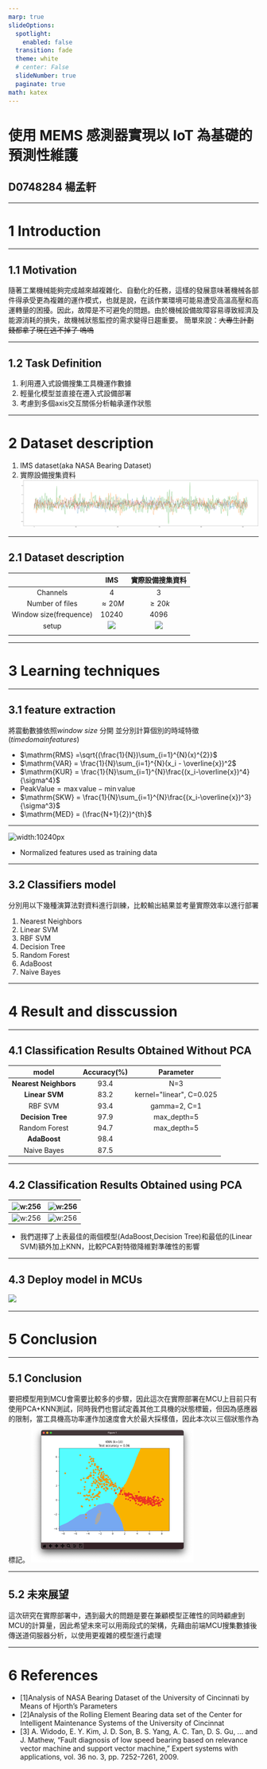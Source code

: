 ```yaml
---
marp: true
slideOptions:  
  spotlight:
    enabled: false
  transition: fade
  theme: white
  # center: False
  slideNumber: true
  paginate: true
math: katex
---
```


<!--header:Marp -->
# 使用 MEMS 感測器實現以 IoT 為基礎的預測性維護
## D0748284 楊孟軒

---

# 1 Introduction

----

## 1.1 Motivation

隨著工業機械能夠完成越來越複雜化、自動化的任務，這樣的發展意味著機械各部件得承受更為複雜的運作模式，也就是說，在該作業環境可能易遭受高溫高壓和高運轉量的困擾。因此，故障是不可避免的問題。由於機械設備故障容易導致經濟及能源消耗的損失，故機械狀態監控的需求變得日趨重要。
簡單來說：~~大專生計劃錢都拿了現在逃不掉了 嗚嗚~~

----

## 1.2 Task Definition

1. 利用遷入式設備搜集工具機運作數據
2. 輕量化模型並直接在遷入式設備部署
3. 考慮到多個axis交互關係分析軸承運作狀態

---

<!-- - Description on the research works/methods relevant to your research topic
    - 與您的研究課題相關的研究工作/方法的描述 -->

# 2 Dataset description

1. IMS dataset(aka NASA Bearing Dataset)
2. 實際設備搜集資料
![](img/viber.png)
----

## 2.1 Dataset description

|                        |                IMS                |          實際設備搜集資料          |
| :--------------------: | :--------------------------------: | :--------------------------------: |
|   Channels   |                 4                 |                 3                 |
|    Number of files    |          $\approx 20M$          |            $\geq20k$            |
| Window size(frequence) |               10240               |                4096                |
|         setup         | ![](https://i.imgur.com/qwJZCCU.png) | ![](https://i.imgur.com/i6AT8cn.png) |
|                        |                                    |                                    |

---

# 3 Learning techniques

----

## 3.1 feature extraction

<!-- The extracted time domain features include $root-mean-square$ (RMS), $variance$ (VAR), $kurtosis$ (KUR), $peak value$ (PV), $skewness$ (SKW), $median$ (MED), $rms*kurtosis$ (F1) and $rms*peak$ (F2). The mathematical expression for the same is given as under : -->

將震動數據依照$window\ size$ 分開
並分別計算個別的時域特徵($time domain features$)

* $\mathrm{RMS} =\sqrt{(\frac{1}{N})\sum_{i=1}^{N}(x)^{2}}$
* $\mathrm{VAR} = \frac{1}{N}\sum_{i=1}^{N}(x_i - \overline{x})^2$
* $\mathrm{KUR} = \frac{1}{N}\sum_{i=1}^{N}\frac{(x_i-\overline{x})^4}{\sigma^4}$
* $\mathrm{Peak Value} = \max \mathrm{value} - \min \mathrm{value}$
* $\mathrm{SKW} = \frac{1}{N}\sum_{i=1}^{N}\frac{(x_i-\overline{x})^3}{\sigma^3}$
* $\mathrm{MED} = (\frac{N+1}{2})^{th}$

----


![width:10240px](https://i.imgur.com/fzxPtqb.png)
* Normalized features used as training data


----

## 3.2 Classifiers model

<!-- Compare several learning algorithms -->

分別用以下幾種演算法對資料進行訓練，比較輸出結果並考量實際效率以進行部署

1. Nearest Neighbors
2. Linear SVM
3. RBF SVM
4. Decision Tree
5. Random Forest
6. AdaBoost
7. Naive Bayes

---

# 4 Result and disscussion

----

## 4.1 Classification Results Obtained Without PCA

|            model            | Accuracy(%) |        Parameter        |
| :-------------------------: | :---------: | :----------------------: |
| **Nearest Neighbors** |    93.4    |           N=3           |
|    **Linear SVM**    |    83.2    | kernel="linear", C=0.025 |
|           RBF SVM           |    93.4    |       gamma=2, C=1       |
|   **Decision Tree**   |    97.9    |       max_depth=5       |
|        Random Forest        |    94.7    |       max_depth=5       |
|     **AdaBoost**     |    98.4    |                          |
|         Naive Bayes         |    87.5    |                          |

----

## 4.2 Classification Results Obtained using PCA

<!-- ![](https://i.imgur.com/zQ9YmhO.png) -->

| ![w:256](https://i.imgur.com/vwJKltu.png) | ![w:256](https://i.imgur.com/LSeODbq.png) |
| :--------------------------------: | ---------------------------------- |
| ![w:256](https://i.imgur.com/eXQNTmB.png) | ![w:256](https://i.imgur.com/s873ava.png) |
* 我們選擇了上表最佳的兩個模型(AdaBoost,Decision Tree)和最低的(Linear SVM)額外加上KNN，比較PCA對特徵降維對準確性的影響

<!-- ![](https://i.imgur.com/vwJKltu.png)
![](https://i.imgur.com/LSeODbq.png)
![](https://i.imgur.com/eXQNTmB.png)
![](https://i.imgur.com/pxvOibC.png) -->

----

## 4.3 Deploy model in MCUs
![](img/run.gif)

---

# 5 Conclusion
----

## 5.1 Conclusion

要把模型用到MCU會需要比較多的步驟，因此這次在實際部署在MCU上目前只有使用PCA+KNN測試，同時我們也嘗試定義其他工具機的狀態標籤，但因為感應器的限制，當工具機高功率運作加速度會大於最大採樣值，因此本次以三個狀態作為標記。
![width:512px](img/knn.png)
<!-- ![width:512px](img/knn.png) ![width:512px](img/device.png) -->
<!-- PCA=3時可以有效的(>90%)辨識工具機狀態 -->
----

## 5.2 未來展望
這次研究在實際部署中，遇到最大的問題是要在兼顧模型正確性的同時顧慮到MCU的計算量，因此希望未來可以用兩段式的架構，先藉由前端MCU搜集數據後傳送道伺服器分析，以使用更複雜的模型進行處理

---

# 6 References
- \[1\]Analysis of NASA Bearing Dataset of the University of Cincinnati by Means of Hjorth’s Parameters
- \[2\]Analysis  of  the  Rolling  Element  Bearing  data  set  of  the  Center  for Intelligent Maintenance Systems of the University of Cincinnat
- \[3\] A. Widodo, E. Y. Kim, J. D. Son, B. S. Yang, A. C. Tan, D. S. Gu, ... 
and J. Mathew, “Fault diagnosis of low speed bearing based on relevance 
vector machine and support vector machine,” Expert systems with 
applications, vol. 36 no. 3, pp. 7252-7261, 2009.